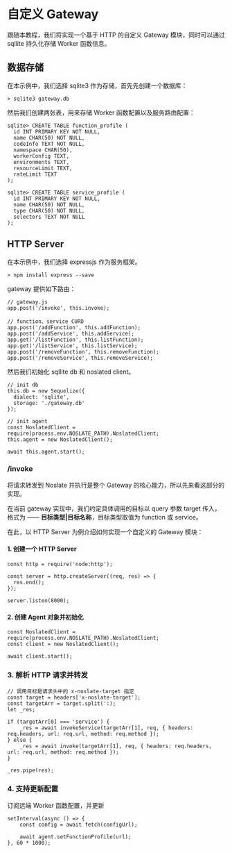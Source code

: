 # 自定义 Gateway

跟随本教程，我们将实现一个基于 HTTP 的自定义 Gateway 模块，同时可以通过 sqllite 持久化存储 Worker 函数信息。

## 数据存储
在本示例中，我们选择 sqlite3 作为存储，首先先创建一个数据库：
```
> sqlite3 gateway.db
```
然后我们创建两张表，用来存储 Worker 函数配置以及服务路由配置：
```
sqlite> CREATE TABLE function_profile (
  id INT PRIMARY KEY NOT NULL,
  name CHAR(50) NOT NULL,
  codeInfo TEXT NOT NULL,
  namespace CHAR(50),
  workerConfig TEXT,
  environments TEXT,
  resourceLimit TEXT,
  rateLimit TEXT
);

sqlite> CREATE TABLE service_profile (
  id INT PRIMARY KEY NOT NULL,
  name CHAR(50) NOT NULL,
  type CHAR(50) NOT NULL,
  selectors TEXT NOT NULL
);
```

## HTTP Server
在本示例中，我们选择 expressjs 作为服务框架。
```
> npm install express --save
```

gateway 提供如下路由：
```
// gateway.js
app.post('/invoke', this.invoke);

// function、service CURD
app.post('/addFunction', this.addFunction);
app.post('/addService', this.addService);
app.get('/listFunction', this.listFunction);
app.get('/listService', this.listService);
app.post('/removeFunction', this.removeFunction);
app.post('/removeService', this.removeService);
```

然后我们初始化 sqllite db 和 noslated client。

```
// init db
this.db = new Sequelize({
  dialect: 'sqlite',
  storage: './gateway.db'
});

// init agent
const NoslatedClient = require(process.env.NOSLATE_PATH).NoslatedClient;
this.agent = new NoslatedClient();

await this.agent.start();
```

### /invoke
将请求转发到 Noslate 并执行是整个 Gateway 的核心能力，所以先来看这部分的实现。

在当前 gateway 实现中，我们约定具体调用的目标以 query 参数 target 传入，格式为 —— **目标类型|目标名称**，目标类型取值为 function 或 service。

在此，以 HTTP Server 为例介绍如何实现一个自定义的 Gateway 模块：

#### 1. 创建一个 HTTP Server
```
const http = require('node:http');

const server = http.createServer((req, res) => {
  res.end();
});

server.listen(8000);
```

#### 2. 创建 Agent 对象并初始化
```
const NoslatedClient = require(process.env.NOSLATE_PATH).NoslatedClient;
const client = new NoslatedClient();

await client.start();
```

### 3. 解析 HTTP 请求并转发
```
// 调用目标是请求头中的 x-noslate-target 指定
const target = headers['x-noslate-target'];
const targetArr = target.split(':);
let _res;

if (targetArr[0] === 'service') {
    _res = await invokeService(targetArr[1], req, { headers: req.headers, url: req.url, method: req.method });
} else {
    _res = await invoke(targetArr[1], req, { headers: req.headers, url: req.url, method: req.method });
}

_res.pipe(res);
```

### 4. 支持更新配置
订阅远端 Worker 函数配置，并更新
```
setInterval(async () => {
    const config = await fetch(configUrl);

    await agent.setFunctionProfile(url);
}, 60 * 1000);
```